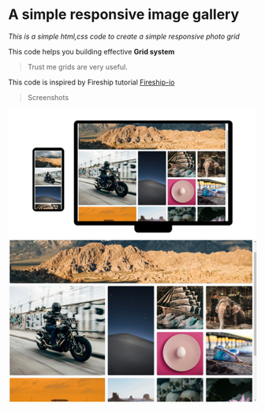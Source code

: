 <!-- heading -->
# A simple responsive image gallery 

<!-- italics -->
*This is a simple html,css code to create a simple responsive photo grid*

This code helps you building effective **Grid system**

>Trust me grids are very useful.

This code is inspired by Fireship tutorial
[Fireship-io](https://www.youtube.com/watch?v=705XCEruZFs "Fireship")

>Screenshots

![Images](/screenshot/gridprj.png)
![Images](/screenshot/desktop.png)


